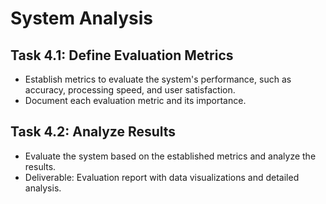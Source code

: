 # System Analysis

## Task 4.1: Define Evaluation Metrics
- Establish metrics to evaluate the system's performance, such as accuracy, processing speed, and user satisfaction.
- Document each evaluation metric and its importance.

## Task 4.2: Analyze Results
- Evaluate the system based on the established metrics and analyze the results.
- Deliverable: Evaluation report with data visualizations and detailed analysis.
